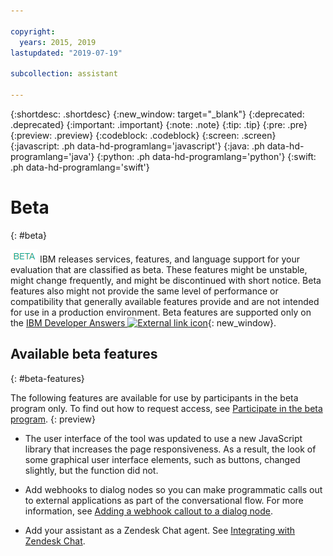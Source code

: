 ```yaml
---

copyright:
  years: 2015, 2019
lastupdated: "2019-07-19"

subcollection: assistant

---
```


{:shortdesc: .shortdesc}
{:new_window: target="_blank"}
{:deprecated: .deprecated}
{:important: .important}
{:note: .note}
{:tip: .tip}
{:pre: .pre}
{:preview: .preview}
{:codeblock: .codeblock}
{:screen: .screen}
{:javascript: .ph data-hd-programlang='javascript'}
{:java: .ph data-hd-programlang='java'}
{:python: .ph data-hd-programlang='python'}
{:swift: .ph data-hd-programlang='swift'}

# Beta
{: #beta}

![Beta](images/beta.png) IBM releases services, features, and language support for your evaluation that are classified as beta. These features might be unstable, might change frequently, and might be discontinued with short notice. Beta features also might not provide the same level of performance or compatibility that generally available features provide and are not intended for use in a production environment. Beta features are supported only on the [IBM Developer Answers ![External link icon](../../icons/launch-glyph.svg "External link icon")](https://developer.ibm.com/answers/topics/watson-assistant/){: new_window}.

## Available beta features
{: #beta-features}

The following features are available for use by participants in the beta program only. To find out how to request access, see [Participate in the beta program](/docs/services/assistant?topic=assistant-feedback#feedback-beta).
{: preview}

- The user interface of the tool was updated to use a new JavaScript library that increases the page responsiveness. As a result, the look of some graphical user interface elements, such as buttons, changed slightly, but the function did not.

- Add webhooks to dialog nodes so you can make programmatic calls out to external applications as part of the conversational flow. For more information, see [Adding a webhook callout to a dialog node](/docs/services/assistant?topic=assistant-dialog-webhooks).

- Add your assistant as a Zendesk Chat agent. See [Integrating with Zendesk Chat](/docs/services/assistant?topic=assistant-deploy-zendesk).